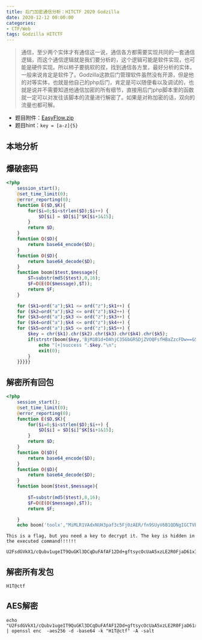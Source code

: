 ```yaml
---
title: 后门加密通信分析：HITCTF 2020 Godzilla 
date: 2020-12-12 00:00:00
categories:
- CTF/Web
tags: Godzilla HITCTF
---
```


> 通信，至少两个实体才有通信这一说，通信各方都需要实现共同的一套通信逻辑，而这个通信逻辑就是我们要分析的，这个逻辑可能是软件实现，也可能是硬件实现。所以柿子要挑软的捏，找到通信各方里，最好分析的实体，一般来说肯定是软件了。Godzilla这款后门管理软件虽然没有开源，但是他的对等实体，也就是他自己的php后门，肯定是可以随便看以及调试的，也就是说并不需要知道他通信加密的所有细节，直接用后门php脚本里的函数就一定可以对发往该脚本的流量进行解密了。如果是对称加密的话，双向的流量也都可解。

- 题目附件：[EasyFlow.zip](https://xuanxuanblingbling.github.io/assets/attachment/hitctf/EasyFlow.zip)
- 题目hint：`key = [a-z]{5}`

## 本地分析


## 爆破密码

```php
<?php
    session_start();
    @set_time_limit(0);
	@error_reporting(0);
    function E($D,$K){
        for($i=0;$i<strlen($D);$i++) {
            $D[$i] = $D[$i]^$K[$i+1&15];
        }
        return $D;
    }
    function Q($D){
        return base64_encode($D);
    }
    function O($D){
        return base64_decode($D);
    }
    function boom($test,$message){
        $T=substr(md5($test),0,16);
        $F=O(E(O($message),$T));
        return $F;
    }

    for ($k1=ord("a");$k1 <= ord("z");$k1++) {
    for ($k2=ord("a");$k2 <= ord("z");$k2++) {
    for ($k3=ord("a");$k3 <= ord("z");$k3++) {
    for ($k4=ord("a");$k4 <= ord("z");$k4++) {
    for ($k5=ord("a");$k5 <= ord("z");$k5++) {
        $key = chr($k1).chr($k2).chr($k3).chr($k4).chr($k5);
        if(strstr(boom($key,'BjM1B1d+DAhjC35GbGRSDjZVOQFsfHBaZzcFDw==&5Ye66aKY5Lq66K077ya6KaB5LuU57uG5YiG5p6Q5rWB6YeP5ZOm77yB'),"method")){
            echo "[+]success ".$key."\n";
            exit(0);
        }
    }}}}}
```

## 解密所有回包 


```php
<?php
    session_start();
    @set_time_limit(0);
	@error_reporting(0);
    function E($D,$K){
        for($i=0;$i<strlen($D);$i++) {
            $D[$i] = $D[$i]^$K[$i+1&15];
        }
        return $D;
    }
    function Q($D){
        return base64_encode($D);
    }
    function O($D){
        return base64_decode($D);
    }
    function boom($test,$message){
        
        $T=substr(md5($test),0,16);
        $F=O(E(O($message),$T));
        return $F;

    }
    echo boom('toolx',"MiMLR1VAdxNUH3paf3c5Fj0zAER/fn9SUyV6B1QDNgIGCTVbbHp3C34hTF5TYyFVBh0hXGxuexpSPnoCf3cPVSgNIWJXfmAEVlRuB393Dx8tIwtHbH5nD1UPekJUWSFVBSM2UGxhXQ9uVW4CbGcyAj1WWkNUbnMWbSV9Wn9jJg0tNVN8YG1/JFRUanpgXRc8KTdaXWNhYwpTDH4DbAI1LzIgD2VSbFEvVSJ2d2cDJSAAMTl1bFJzJHoycndscxcLPgoxTVNuezNuV25aZ2Q1UQEPG3F7VXwUZQtIWmR0Oh0BIQ9kbwhRFGNWT0hUWyUuMFUHQlR+VlpnNwU");
```

```
This is a flag, but you need a key to decrypt it. The key is hidden in the executed command!!!!!!

U2FsdGVkX1/cQubv1ugeIT9QuGKl3DCqDuFAfAF12Dd+gftsycOcUaA5xzLE2R0FjaD61xIRcWpOL3nAJOWnlg==
```

## 解密所有发包

```
H1T@ctf 
```

## AES解密

```
echo "U2FsdGVkX1/cQubv1ugeIT9QuGKl3DCqDuFAfAF12Dd+gftsycOcUaA5xzLE2R0FjaD61xIRcWpOL3nAJOWnlg==" | openssl enc  -aes256 -d -base64 -k "H1T@ctf" -A -salt
```
